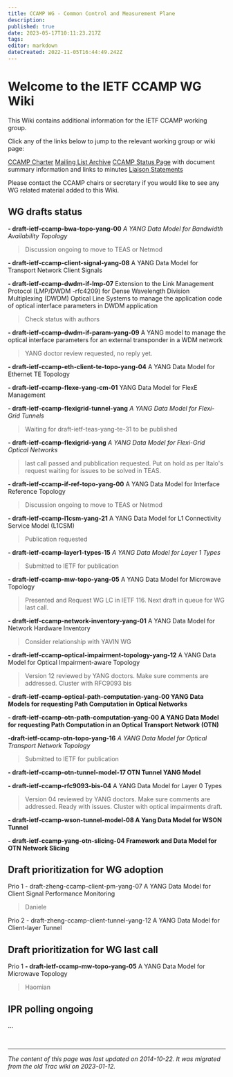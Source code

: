 ```yaml
---
title: CCAMP WG - Common Control and Measurement Plane
description: 
published: true
date: 2023-05-17T10:11:23.217Z
tags: 
editor: markdown
dateCreated: 2022-11-05T16:44:49.242Z
---
```


# Welcome to the IETF CCAMP WG Wiki

This Wiki contains additional information for the IETF CCAMP working group.

Click any of the links below to jump to the relevant working group or wiki page:

[CCAMP Charter](http://www.ietf.org/dyn/wg/charter/ccamp-charter.html)
[Mailing List Archive](http://www.ietf.org/mail-archive/web/ccamp/current/maillist.html)
[CCAMP Status Page](http://tools.ietf.org/wg/ccamp/) with document summary information and links to minutes
[Liaison Statements](https://datatracker.ietf.org/liaison/)



Please contact the CCAMP chairs or secretary if you would like to see any WG related material added to this Wiki.

## WG drafts status

**- draft-ietf-ccamp-bwa-topo-yang-00**
*A YANG Data Model for Bandwidth Availability Topology*
>Discussion ongoing to move to TEAS or Netmod

**- draft-ietf-ccamp-client-signal-yang-08**
A YANG Data Model for Transport Network Client Signals


**- draft-ietf-ccamp-dwdm-if-lmp-07**
Extension to the Link Management Protocol (LMP/DWDM -rfc4209) for Dense Wavelength Division Multiplexing (DWDM) Optical Line Systems to manage the application code of optical interface parameters in DWDM application
>Check status with authors

**- draft-ietf-ccamp-dwdm-if-param-yang-09**
A YANG model to manage the optical interface parameters for an external transponder in a WDM network
> YANG doctor review requested, no reply yet.


**- draft-ietf-ccamp-eth-client-te-topo-yang-04**
A YANG Data Model for Ethernet TE Topology


**- draft-ietf-ccamp-flexe-yang-cm-01**
YANG Data Model for FlexE Management


**- draft-ietf-ccamp-flexigrid-tunnel-yang**
*A YANG Data Model for Flexi-Grid Tunnels*
> Waiting for draft-ietf-teas-yang-te-31 to be published

**- draft-ietf-ccamp-flexigrid-yang**
*A YANG Data Model for Flexi-Grid Optical Networks*
> last call passed and pubblication requested. Put on hold as per Italo's request waiting for issues to be solved in TEAS.


**- draft-ietf-ccamp-if-ref-topo-yang-00**
A YANG Data Model for Interface Reference Topology
>Discussion ongoing to move to TEAS or Netmod


**- draft-ietf-ccamp-l1csm-yang-21**
A YANG Data Model for L1 Connectivity Service Model (L1CSM)
> Publication requested


**- draft-ietf-ccamp-layer1-types-15**
*A YANG Data Model for Layer 1 Types*
> Submitted to IETF for publication

**- draft-ietf-ccamp-mw-topo-yang-05**
A YANG Data Model for Microwave Topology
> Presented and Request WG LC in IETF 116. Next draft in queue for WG last call.

**- draft-ietf-ccamp-network-inventory-yang-01**
A YANG Data Model for Network Hardware Inventory
> Consider relationship with YAVIN WG

**- draft-ietf-ccamp-optical-impairment-topology-yang-12**
A YANG Data Model for Optical Impairment-aware Topology
> Version 12 reviewed by YANG doctors. Make sure comments are addressed. Cluster with RFC9093 bis


**- draft-ietf-ccamp-optical-path-computation-yang-00
YANG Data Models for requesting Path Computation in Optical Networks**

**- draft-ietf-ccamp-otn-path-computation-yang-00
A YANG Data Model for requesting Path Computation in an Optical Transport Network (OTN)**

**-draft-ietf-ccamp-otn-topo-yang-16**
*A YANG Data Model for Optical Transport Network Topology*
> Submitted to IETF for publication

**- draft-ietf-ccamp-otn-tunnel-model-17
OTN Tunnel YANG Model**

**- draft-ietf-ccamp-rfc9093-bis-04**
A YANG Data Model for Layer 0 Types
>Version 04 reviewed by YANG doctors. Make sure comments are addressed. Ready with issues. Cluster with optical impairments draft.

**- draft-ietf-ccamp-wson-tunnel-model-08
A Yang Data Model for WSON Tunnel**

**- draft-ietf-ccamp-yang-otn-slicing-04
Framework and Data Model for OTN Network Slicing**


## Draft prioritization for WG adoption
Prio 1 - draft-zheng-ccamp-client-pm-yang-07
A YANG Data Model for Client Signal Performance Monitoring
>Daniele

Prio 2 - draft-zheng-ccamp-client-tunnel-yang-12
A YANG Data Model for Client-layer Tunnel

## Draft prioritization for WG last call
Prio 1 **- draft-ietf-ccamp-mw-topo-yang-05**
A YANG Data Model for Microwave Topology
>Haomian


## IPR polling ongoing
...

&nbsp;
&nbsp;
&nbsp;

---

*The content of this page was last updated on 2014-10-22. It was migrated from the old Trac wiki on 2023-01-12.*
